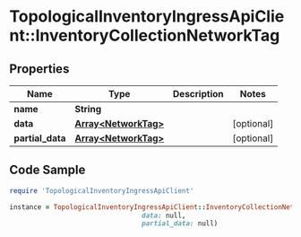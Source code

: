# TopologicalInventoryIngressApiClient::InventoryCollectionNetworkTag

## Properties

Name | Type | Description | Notes
------------ | ------------- | ------------- | -------------
**name** | **String** |  | 
**data** | [**Array&lt;NetworkTag&gt;**](NetworkTag.md) |  | [optional] 
**partial_data** | [**Array&lt;NetworkTag&gt;**](NetworkTag.md) |  | [optional] 

## Code Sample

```ruby
require 'TopologicalInventoryIngressApiClient'

instance = TopologicalInventoryIngressApiClient::InventoryCollectionNetworkTag.new(name: null,
                                 data: null,
                                 partial_data: null)
```


